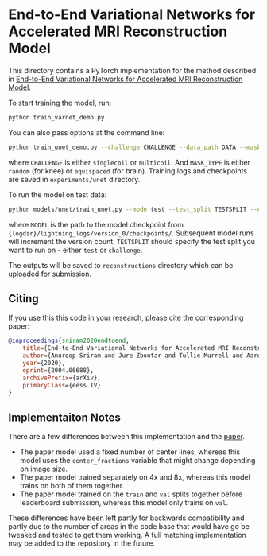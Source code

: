 # End-to-End Variational Networks for Accelerated MRI Reconstruction Model

This directory contains a PyTorch implementation for the method described in [End-to-End Variational Networks for Accelerated MRI Reconstruction Model](https://arxiv.org/abs/2004.06688).

To start training the model, run:

```bash
python train_varnet_demo.py
```

You can also pass options at the command line:

```bash
python train_unet_demo.py --challenge CHALLENGE --data_path DATA --mask_type MASK_TYPE
```

where `CHALLENGE` is either `singlecoil` or `multicoil`. And `MASK_TYPE` is either `random` (for knee) or `equispaced` (for brain). Training logs and checkpoints are saved in `experiments/unet` directory.

To run the model on test data:

```bash
python models/unet/train_unet.py --mode test --test_split TESTSPLIT --challenge CHALLENGE --data-path DATA --resume_from_checkpoint MODEL
```

where `MODEL` is the path to the model checkpoint from `{logdir}/lightning_logs/version_0/checkpoints/`. Subsequent model runs will increment the version count. `TESTSPLIT` should specify the test split you want to run on - either `test` or `challenge`.

The outputs will be saved to `reconstructions` directory which can be uploaded for submission.

## Citing

If you use this this code in your research, please cite the corresponding paper:

```BibTeX
@inproceedings{sriram2020endtoend,
    title={End-to-End Variational Networks for Accelerated MRI Reconstruction},
    author={Anuroop Sriram and Jure Zbontar and Tullie Murrell and Aaron Defazio and C. Lawrence Zitnick and Nafissa Yakubova and Florian Knoll and Patricia Johnson},
    year={2020},
    eprint={2004.06688},
    archivePrefix={arXiv},
    primaryClass={eess.IV}
}
```

## Implementaiton Notes

There are a few differences between this implementation and the [paper](https://arxiv.org/abs/2004.06688).

- The paper model used a fixed number of center lines, whereas this model uses the `center_fractions` variable that might change depending on image size.
- The paper model trained separately on 4x and 8x, whereas this model trains on both of them together.
- The paper model trained on the `train` and `val` splits together before leaderboard submission, whereas this model only trains on `val`.

These differences have been left partly for backwards compatibility and partly due to the number of areas in the code base that would have go be tweaked and tested to get them working. A full matching implementation may be added to the repository in the future.
